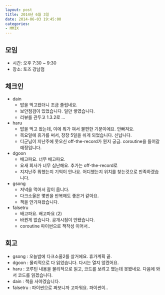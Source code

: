 ```yaml
---
layout: post
title: 2014년 6월 3일
date: 2014-06-03 19:45:00
categories:
- MMIX
---
```


## 모임

* 시간: 오후 7:30 ~ 9:30
* 장소: 토즈 강남점

## 체크인

* dain
    * 밥을 먹고왔더니 조금 졸립네요.
    * 보안점검이 있었습니다. 일만 쌓였습니다.
    * 리뷰를 관두고 1.3.2로 ...
* haru
    * 밥을 먹고 왔는데, 이에 뭐가 껴서 불편한 기분이에요. 안빠져요.
    * 목요일에 휴가를 써서, 장장 5일을 쉬게 되었습니다. 신납니다.
    * 디군님이 지난주에 못오신 off-the-record가 뭔지 궁금. coroutine을 들어갈 예정입니다.
* dgoon
    * 배고파요. 너무 배고파요.
    * 요새 회사가 너무 심난해요. 추가는 off-the-record로
    * 지지난주 뭐했는지 기억이 안나요. 어디했는지 위치를 찾는것으로 만족하겠습니다.
* gsong
    * 저녁을 먹어서 잠이 옵니다.
    * 다크소울은 몇번을 반복해도 좋은거 같아요.
    * 책을 안가져왔습니다.
* falsetru
    * 배고파요. 배고파요 (2)
    * 바뀐게 없습니다. 공개시점이 안됐습니다.
    * coroutine 파이썬으로 잭작성 이어서..

## 회고

* gsong : 오늘밤에 다크소울2를 살거에요. 휴가계획 끝.
* dgoon : 물리적으로 다 읽었습니다. 다시는 열지 않겠어요.
* haru : 코루틴 내용을 물리적으로 읽고, 코드를 보려고 했는데 못봤네요. 다음에 와서 코드를 읽겠습니다.
* dain : 책을 사야겠습니다.
* falsetru : 파이썬으로 짜보니까 고마워요. 파이썬이..
